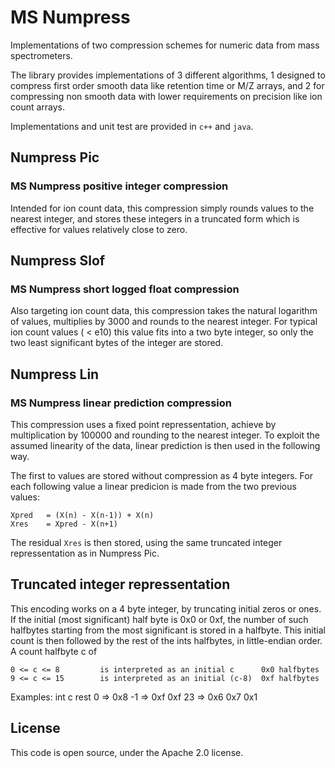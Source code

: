 MS Numpress
===========

Implementations of two compression schemes for numeric data from mass spectrometers.

The library provides implementations of 3 different algorithms, 
1 designed to compress first order smooth data like retention 
time or M/Z arrays, and 2 for compressing non smooth data with
lower requirements on precision like ion count arrays.

Implementations and unit test are provided in `c++` and `java`.

Numpress Pic
------------
### MS Numpress positive integer compression

Intended for ion count data, this compression simply rounds values 
to the nearest integer, and stores these integers in a truncated 
form which is effective for values relatively close to zero. 


Numpress Slof
-------------
### MS Numpress short logged float compression

Also targeting ion count data, this compression takes the natural
logarithm of values, multiplies by 3000 and rounds to the nearest 
integer. For typical ion count values ( < e10) this value fits into
a two byte integer, so only the two least significant bytes of the 
integer are stored.


Numpress Lin
------------
### MS Numpress linear prediction compression

This compression uses a fixed point repressentation, achieve by 
multiplication by 100000 and rounding to the nearest integer. To 
exploit the assumed linearity of the data, linear prediction is 
then used in the following way. 

The first to values are stored without compression as 4 byte integers.
For each following value a linear predicion is made from the two previous
values:

	Xpred 	= (X(n) - X(n-1)) + X(n)
	Xres 	= Xpred - X(n+1)

The residual `Xres` is then stored, using the same truncated integer repressentation 
as in Numpress Pic.  


Truncated integer repressentation 
---------------------------------

This encoding works on a 4 byte integer, by truncating initial zeros or ones.
If the initial (most significant) half byte is 0x0 or 0xf, the number of such 
halfbytes starting from the most significant is stored in a halfbyte. This initial 
count is then followed by the rest of the ints halfbytes, in little-endian order. 
A count halfbyte c of

	0 <= c <= 8 		is interpreted as an initial c 		0x0 halfbytes
	9 <= c <= 15		is interpreted as an initial (c-8) 	0xf halfbytes

Examples:
	int		c		rest
	0 	=> 	0x8
	-1	=>	0xf		0xf
	23	=>	0x6 	0x7	0x1



License 
-------

This code is open source, under the Apache 2.0 license.
